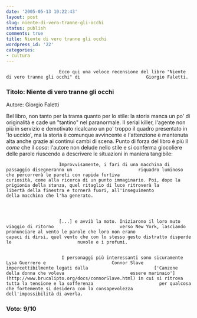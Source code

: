 ```yaml
---
date: '2005-05-13 10:22:43'
layout: post
slug: niente-di-vero-tranne-gli-occhi
status: publish
comments: true
title: Niente di vero tranne gli occhi
wordpress_id: '22'
categories:
- cultura
---
```


                        Ecco qui una veloce recensione del libro "Niente di vero tranne gli occhi" di                         Giorgio Faletti.


###                          Titolo: Niente di vero tranne gli occhi
Autore: Giorgio Faletti


Bel libro, non tanto per la trama quanto per lo stile: la storia manca un                         po' di originalità e cade un "tantino" nel paranormale. Il serial                         killer, l'agente non più in servizio e demotivato ricalcano un po'                         troppo il quadro presentato in 'Io uccido', ma la storia è comunque                         avvincente e l'attenzione è mantenuta alta anche grazie ai continui                         cambi di scena.
Punto di forza del libro è più il _come_ che il                         _cosa_: l'autore non delude nello stile e si conferma giocoliere                         delle parole riuscendo a descrivere le situazioni in maniera tangibile:


                        Improvvisamente, i fari di una macchina di passaggio disegneranno un                         riquadro luminoso che percorrerà le pareti con rapida furtiva                         curiosità, come alla ricerca di un punto immaginario. Poi, dopo la                         prigionia della stanza, quel ritaglio di luce ritroverà la                         libertà della finestra e tornerà fuori, all'inseguimento                         della macchina che l'ha generato.




                        [...] e avviò la moto. Iniziarono il loro muto viaggio di ritorno                         verso New York, lasciando pronunciare al vento le parole che loro non erano                         capaci di dirsi, quel vento che con lo stesso gesto distratto disperde le                         nuvole e i profumi.


                         I personaggi più interessanti sono sicuramente Lysa Guerrero e                         Connor Slave impercettibilmente legati dalla                         ['Canzone della donna che voleva                         essere marinaio'](http://www.brucalipto.org/docs/connorSlave.html) in cui si ritrova tutta la tensione e la sofferenza                         per qualcosa che fortemente si desidera con la consapevolezza                         dell'impossibilità di averla.


### Voto: 9/10
